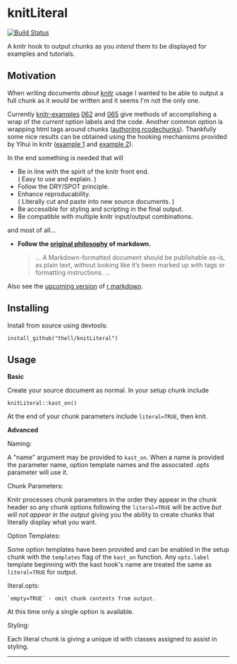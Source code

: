 knitLiteral
===========

[![Build Status](https://travis-ci.org/Thell/knitLiteral.svg?branch=master)](https://travis-ci.org/Thell/knitLiteral)

A knitr hook to output chunks as you _intend_ them to be displayed
for examples and tutorials.

Motivation
----------
When writing documents _about_ [knitr] usage I wanted to be able to
output a full chunk as it _would_ be written and it seems I'm not
the only one.

Currently [knitr-examples][] [$062$][knitr-examples-062] and
[$065$][knitr-examples-065] give methods of accomplishing a wrap
of the _current_ option labels and the code. Another common option
is wrapping html tags around chunks ([authoring rcodechunks]).
Thankfully some nice results can be obtained using the hooking
mechanisms provided by Yihui in knitr ([example 1] and [example 2]).

In the end something is needed that will

*  Be in line with the spirit of the knitr front end.  
   ( Easy to use and explain. )
*  Follow the DRY/SPOT principle.
*  Enhance reproducability.  
   ( Literally cut and paste into new source documents. )
*  Be accessible for styling and scripting in the final output.
*  Be compatible with multiple knitr input/output combinations.

and most of all...

*  **Follow the [original philosophy] of markdown.**

    >  ...
    >  A Markdown-formatted document should be publishable as-is,
    >  as plain text, without looking like it’s been marked up
    >  with tags or formatting instructions.
    >  ...

Also see the [upcoming version](rmarkdown.rstudio.com) of [r markdown][markdown].

Installing
----------

Install from source using devtools:
```
install_github("thell/knitLiteral")
```


Usage
-----------

**Basic**

Create your source document as normal. In your setup chunk include

```
knitLiteral::kast_on()
```

At the end of your chunk parameters include `literal=TRUE`, then knit.


**Advanced**

Naming: 

A "name" argument may be provided to `kast_on`. When a name is
provided the parameter name, option template names and the
associated .opts parameter will use it.

Chunk Parameters:

Knitr processes chunk parameters in the order they appear in the
chunk header so any chunk options following the `literal=TRUE` will
be active _but will not appear in the output_ giving you the ability
to create chunks that literally display what you want.

Option Templates:

Some option templates have been provided and can be enabled in the
setup chunk with the `templates` flag of the `kast_on` function.
Any `opts.label` template beginning with the kast hook's name are
treated the same as `literal=TRUE` for output.

literal.opts:

    `empty=TRUE` - omit chunk contents from output.

At this time only a single option is available.

Styling:

Each literal chunk is giving a unique id with classes assigned
to assist in styling.

-----

<!--- References --->

  [original philosophy]: http://daringfireball.net/projects/markdown/syntax#philosophy "Daring Fireball"
   [knitr]: <URL:http://yihui.name/knitr/>
     "Xie Y (2013). _knitr: A general-purpose package for dynamic report generation in R_. R package version 1.5.22."  
   [markdown]: <http://CRAN.R-project.org/package=markdown>
     "Allaire J, Horner J, Marti V and Porte N (2014). _markdown: Markdown rendering for R_. R package version 0.6.4."  
   [authoring rcodechunks]: https://raw.githubusercontent.com/rstudio/rmarkdown/gh-pages/authoring_rcodechunks.md "rmarkdown v2 help page source"
   [example 1]: http://rpubs.com/Thell/literalize
   [example 2]: http://ramnathv.github.io/posts/verbatim-chunks-knitr/index.html
   [knitr-examples]: https://github.com/yihui/knitr-examples "github: knitr-examples"
   [knitr-examples-062]: https://github.com/yihui/knitr-examples/blob/master/062-chunk-wrapper.Rmd "github: knitr-examples 062"
   [knitr-examples-065]: https://github.com/yihui/knitr-examples/blob/master/065-rmd-chunk.Rmd "github: knitr-examples 065"
